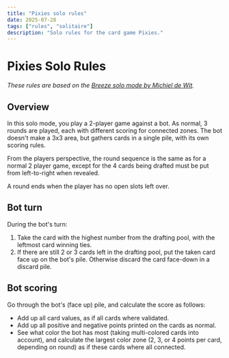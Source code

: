 ```yaml
---
title: "Pixies solo rules"
date: 2025-07-28
tags: ["rules", "solitaire"]
description: "Solo rules for the card game Pixies."
---
```

# Pixies Solo Rules

_These rules are based on the [Breeze solo mode by Michiel de Wit](https://boardgamegeek.com/thread/3282756/2024-solomode-breeze)._

## Overview

In this solo mode, you play a 2-player game against a bot.
As normal, 3 rounds are played, each with different scoring for connected zones.
The bot doesn't make a 3x3 area, but gathers cards in a single pile, with its own scoring rules.

From the players perspective, the round sequence is the same as for a normal 2 player game,
except for the 4 cards being drafted must be put from left-to-right when revealed.

A round ends when the player has no open slots left over.

## Bot turn

During the bot's turn:

1. Take the card with the highest number from the drafting pool, with the leftmost card winning ties.
2. If there are still 2 or 3 cards left in the drafting pool, put the taken card face up on the bot's pile.
   Otherwise discard the card face-down in a discard pile.

## Bot scoring

Go through the bot's (face up) pile, and calculate the score as follows:

- Add up all card values, as if all cards where validated.
- Add up all positive and negative points printed on the cards as normal.
- See what color the bot has most (taking multi-colored cards into account),
  and calculate the largest color zone (2, 3, or 4 points per card, depending on round) as if these cards where all connected.